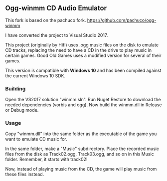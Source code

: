 Ogg-winmm CD Audio Emulator
---------------------------

This fork is based on the pachuco fork.
https://github.com/pachuco/ogg-winmm

I have converted the project to Visual Studio 2017.

This project (originally by Hifi) uses .ogg music files on the disk
to emulate CD tracks, replacing the need to have a CD in the drive
to play music in certain games. Good Old Games uses a modified version
for several of their games. 

This version is compatible with **Windows 10** and has been compiled against the current Windows 10 SDK.

### Building

Open the VS2017 solution "winmm.sln".
Run Nuget Restore to download the needed dependencies (vorbis and ogg).
Now build the winmm.dll in Release or Debug mode.

### Usage

Copy "winmm.dll" into the same folder as the executable of the game you want 
to emulate CD music for.

In the same folder, make a "Music" subdirectory. Place the recorded music files
from the disk as Track02.ogg, Track03.ogg, and so on in this Music folder. Remember,
it starts with track02!

Now, instead of playing music from the CD, the game will play music from these
files instead.
